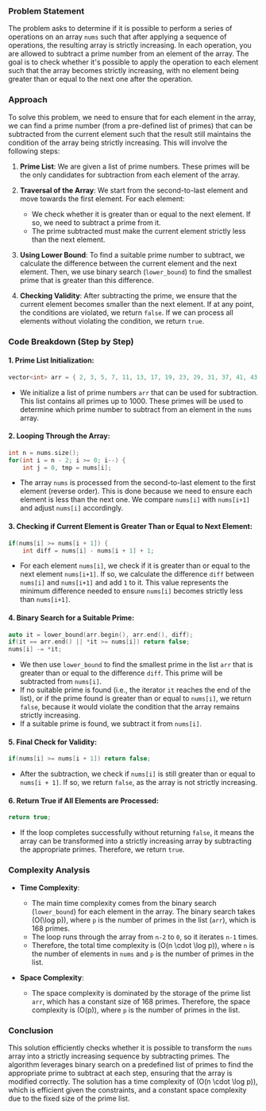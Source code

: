 ### Problem Statement

The problem asks to determine if it is possible to perform a series of operations on an array `nums` such that after applying a sequence of operations, the resulting array is strictly increasing. In each operation, you are allowed to subtract a prime number from an element of the array. The goal is to check whether it's possible to apply the operation to each element such that the array becomes strictly increasing, with no element being greater than or equal to the next one after the operation.

### Approach

To solve this problem, we need to ensure that for each element in the array, we can find a prime number (from a pre-defined list of primes) that can be subtracted from the current element such that the result still maintains the condition of the array being strictly increasing. This will involve the following steps:

1. **Prime List**: We are given a list of prime numbers. These primes will be the only candidates for subtraction from each element of the array.
   
2. **Traversal of the Array**: We start from the second-to-last element and move towards the first element. For each element:
   - We check whether it is greater than or equal to the next element. If so, we need to subtract a prime from it.
   - The prime subtracted must make the current element strictly less than the next element.
   
3. **Using Lower Bound**: To find a suitable prime number to subtract, we calculate the difference between the current element and the next element. Then, we use binary search (`lower_bound`) to find the smallest prime that is greater than this difference.
   
4. **Checking Validity**: After subtracting the prime, we ensure that the current element becomes smaller than the next element. If at any point, the conditions are violated, we return `false`. If we can process all elements without violating the condition, we return `true`.

### Code Breakdown (Step by Step)

#### 1. **Prime List Initialization**:
   ```cpp
   vector<int> arr = { 2, 3, 5, 7, 11, 13, 17, 19, 23, 29, 31, 37, 41, 43, 47, 53, 59, 61, 67, 71, ... };
   ```
   - We initialize a list of prime numbers `arr` that can be used for subtraction. This list contains all primes up to 1000. These primes will be used to determine which prime number to subtract from an element in the `nums` array.

#### 2. **Looping Through the Array**:
   ```cpp
   int n = nums.size();
   for(int i = n - 2; i >= 0; i--) {
       int j = 0, tmp = nums[i];
   ```
   - The array `nums` is processed from the second-to-last element to the first element (reverse order). This is done because we need to ensure each element is less than the next one. We compare `nums[i]` with `nums[i+1]` and adjust `nums[i]` accordingly.

#### 3. **Checking if Current Element is Greater Than or Equal to Next Element**:
   ```cpp
   if(nums[i] >= nums[i + 1]) {
       int diff = nums[i] - nums[i + 1] + 1;
   ```
   - For each element `nums[i]`, we check if it is greater than or equal to the next element `nums[i+1]`. If so, we calculate the difference `diff` between `nums[i]` and `nums[i+1]` and add `1` to it. This value represents the minimum difference needed to ensure `nums[i]` becomes strictly less than `nums[i+1]`.

#### 4. **Binary Search for a Suitable Prime**:
   ```cpp
   auto it = lower_bound(arr.begin(), arr.end(), diff);
   if(it == arr.end() || *it >= nums[i]) return false;
   nums[i] -= *it;
   ```
   - We then use `lower_bound` to find the smallest prime in the list `arr` that is greater than or equal to the difference `diff`. This prime will be subtracted from `nums[i]`.
   - If no suitable prime is found (i.e., the iterator `it` reaches the end of the list), or if the prime found is greater than or equal to `nums[i]`, we return `false`, because it would violate the condition that the array remains strictly increasing.
   - If a suitable prime is found, we subtract it from `nums[i]`.

#### 5. **Final Check for Validity**:
   ```cpp
   if(nums[i] >= nums[i + 1]) return false;
   ```
   - After the subtraction, we check if `nums[i]` is still greater than or equal to `nums[i + 1]`. If so, we return `false`, as the array is not strictly increasing.

#### 6. **Return True if All Elements are Processed**:
   ```cpp
   return true;
   ```
   - If the loop completes successfully without returning `false`, it means the array can be transformed into a strictly increasing array by subtracting the appropriate primes. Therefore, we return `true`.

### Complexity Analysis

- **Time Complexity**:
  - The main time complexity comes from the binary search (`lower_bound`) for each element in the array. The binary search takes \(O(\log p)\), where `p` is the number of primes in the list (`arr`), which is 168 primes.
  - The loop runs through the array from `n-2` to `0`, so it iterates `n-1` times.
  - Therefore, the total time complexity is \(O(n \cdot \log p)\), where `n` is the number of elements in `nums` and `p` is the number of primes in the list.

- **Space Complexity**:
  - The space complexity is dominated by the storage of the prime list `arr`, which has a constant size of 168 primes. Therefore, the space complexity is \(O(p)\), where `p` is the number of primes in the list.

### Conclusion

This solution efficiently checks whether it is possible to transform the `nums` array into a strictly increasing sequence by subtracting primes. The algorithm leverages binary search on a predefined list of primes to find the appropriate prime to subtract at each step, ensuring that the array is modified correctly. The solution has a time complexity of \(O(n \cdot \log p)\), which is efficient given the constraints, and a constant space complexity due to the fixed size of the prime list.